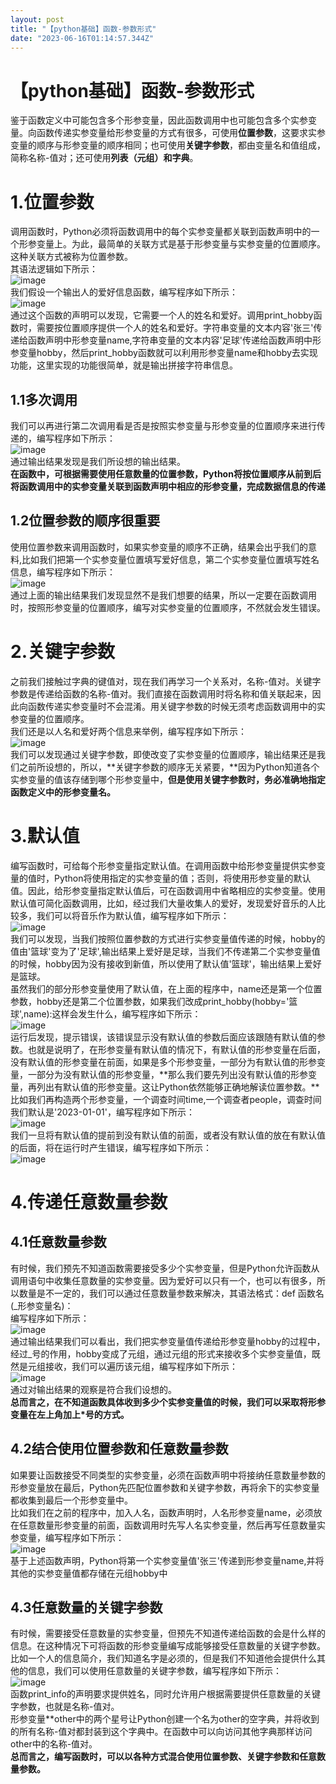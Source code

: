 ```yaml
---
layout: post
title: "【python基础】函数-参数形式"
date: "2023-06-16T01:14:57.344Z"
---
```

【python基础】函数-参数形式
=================

鉴于函数定义中可能包含多个形参变量，因此函数调用中也可能包含多个实参变量。向函数传递实参变量给形参变量的方式有很多，可使用**位置参数**，这要求实参变量的顺序与形参变量的顺序相同；也可使用**关键字参数**，都由变量名和值组成，简称名称-值对；还可使用**列表（元组）和字典**。

1.位置参数
======

调用函数时，Python必须将函数调用中的每个实参变量都关联到函数声明中的一个形参变量上。为此，最简单的关联方式是基于形参变量与实参变量的位置顺序。这种关联方式被称为位置参数。  
其语法逻辑如下所示：  
![image](https://img2023.cnblogs.com/blog/3179433/202306/3179433-20230615203228058-1643494631.png)  
我们假设一个输出人的爱好信息函数，编写程序如下所示：  
![image](https://img2023.cnblogs.com/blog/3179433/202306/3179433-20230615203236117-611365958.png)  
通过这个函数的声明可以发现，它需要一个人的姓名和爱好。调用print\_hobby函数时，需要按位置顺序提供一个人的姓名和爱好。字符串变量的文本内容'张三'传递给函数声明中形参变量name,字符串变量的文本内容'足球'传递给函数声明中形参变量hobby，然后print\_hobby函数就可以利用形参变量name和hobby去实现功能，这里实现的功能很简单，就是输出拼接字符串信息。

1.1多次调用
-------

我们可以再进行第二次调用看是否是按照实参变量与形参变量的位置顺序来进行传递的，编写程序如下所示：  
![image](https://img2023.cnblogs.com/blog/3179433/202306/3179433-20230615203245389-225586940.png)  
通过输出结果发现是我们所设想的输出结果。  
**在函数中，可根据需要使用任意数量的位置参数，Python将按位置顺序从前到后将函数调用中的实参变量关联到函数声明中相应的形参变量，完成数据信息的传递**

1.2位置参数的顺序很重要
-------------

使用位置参数来调用函数时，如果实参变量的顺序不正确，结果会出乎我们的意料,比如我们把第一个实参变量位置填写爱好信息，第二个实参变量位置填写姓名信息，编写程序如下所示：  
![image](https://img2023.cnblogs.com/blog/3179433/202306/3179433-20230615203254288-243704958.png)  
通过上面的输出结果我们发现显然不是我们想要的结果，所以一定要在函数调用时，按照形参变量的位置顺序，编写对实参变量的位置顺序，不然就会发生错误。

2.关键字参数
=======

之前我们接触过字典的键值对，现在我们再学习一个关系对，名称-值对。关键字参数是传递给函数的名称-值对。我们直接在函数调用时将名称和值关联起来，因此向函数传递实参变量时不会混淆。用关键字参数的时候无须考虑函数调用中的实参变量的位置顺序。  
我们还是以人名和爱好两个信息来举例，编写程序如下所示：  
![image](https://img2023.cnblogs.com/blog/3179433/202306/3179433-20230615203302970-746784274.png)  
我们可以发现通过关键字参数，即使改变了实参变量的位置顺序，输出结果还是我们之前所设想的，所以，**关键字参数的顺序无关紧要，**因为Python知道各个实参变量的值该存储到哪个形参变量中，**但是使用关键字参数时，务必准确地指定函数定义中的形参变量名。**

3.默认值
=====

编写函数时，可给每个形参变量指定默认值。在调用函数中给形参变量提供实参变量的值时，Python将使用指定的实参变量的值；否则，将使用形参变量的默认值。因此，给形参变量指定默认值后，可在函数调用中省略相应的实参变量。使用默认值可简化函数调用，比如，经过我们大量收集人的爱好，发现爱好音乐的人比较多，我们可以将音乐作为默认值，编写程序如下所示：  
![image](https://img2023.cnblogs.com/blog/3179433/202306/3179433-20230615203313800-1817567199.png)  
我们可以发现，当我们按照位置参数的方式进行实参变量值传递的时候，hobby的值由'篮球'变为了'足球',输出结果上爱好是足球，当我们不传递第二个实参变量值的时候，hobby因为没有接收到新值，所以使用了默认值'篮球'，输出结果上爱好是篮球。  
虽然我们的部分形参变量使用了默认值，在上面的程序中，name还是第一个位置参数，hobby还是第二个位置参数，如果我们改成print\_hobby(hobby='篮球',name):这样会发生什么，编写程序如下所示：  
![image](https://img2023.cnblogs.com/blog/3179433/202306/3179433-20230615203321320-2044879349.png)  
运行后发现，提示错误，该错误显示没有默认值的参数后面应该跟随有默认值的参数。也就是说明了，在形参变量有默认值的情况下，有默认值的形参变量在后面，没有默认值的形参变量在前面，如果是多个形参变量，一部分为有默认值的形参变量，一部分为没有默认值的形参变量，**那么我们要先列出没有默认值的形参变量，再列出有默认值的形参变量。这让Python依然能够正确地解读位置参数。**比如我们再构造两个形参变量，一个调查时间time,一个调查者people，调查时间我们默认是'2023-01-01'，编写程序如下所示：  
![image](https://img2023.cnblogs.com/blog/3179433/202306/3179433-20230615203331126-914406069.png)  
我们一旦将有默认值的提前到没有默认值的前面，或者没有默认值的放在有默认值的后面，将在运行时产生错误，编写程序如下所示：  
![image](https://img2023.cnblogs.com/blog/3179433/202306/3179433-20230615203341562-974041591.png)

4.传递任意数量参数
==========

4.1任意数量参数
---------

有时候，我们预先不知道函数需要接受多少个实参变量，但是Python允许函数从调用语句中收集任意数量的实参变量。因为爱好可以只有一个，也可以有很多，所以数量是不一定的，我们可以通过任意数量参数来解决，其语法格式：def 函数名(_形参变量名)：  
编写程序如下所示：  
![image](https://img2023.cnblogs.com/blog/3179433/202306/3179433-20230615203356807-65675378.png)  
通过输出结果我们可以看出，我们把实参变量值传递给形参变量hobby的过程中，经过_号的作用，hobby变成了元组，通过元组的形式来接收多个实参变量值，既然是元组接收，我们可以遍历该元组，编写程序如下所示：  
![image](https://img2023.cnblogs.com/blog/3179433/202306/3179433-20230615203405056-1115337702.png)  
通过对输出结果的观察是符合我们设想的。  
**总而言之，在不知道函数具体收到多少个实参变量值的时候，我们可以采取将形参变量在左上角加上\*号的方式。**

4.2结合使用位置参数和任意数量参数
------------------

如果要让函数接受不同类型的实参变量，必须在函数声明中将接纳任意数量参数的形参变量放在最后，Python先匹配位置参数和关键字参数，再将余下的实参变量都收集到最后一个形参变量中。  
比如我们在之前的程序中，加入人名，函数声明时，人名形参变量name，必须放在任意数量形参变量的前面，函数调用时先写人名实参变量，然后再写任意数量实参变量，编写程序如下所示：  
![image](https://img2023.cnblogs.com/blog/3179433/202306/3179433-20230615203419346-652086998.png)  
基于上述函数声明，Python将第一个实参变量值'张三'传递到形参变量name,并将其他的实参变量值都存储在元组hobby中

4.3任意数量的关键字参数
-------------

有时候，需要接受任意数量的实参变量，但预先不知道传递给函数的会是什么样的信息。在这种情况下可将函数的形参变量编写成能够接受任意数量的关键字参数。比如一个人的信息简介，我们知道名字是必须的，但是我们不知道他会提供什么其他的信息，我们可以使用任意数量的关键字参数，编写程序如下所示：  
![image](https://img2023.cnblogs.com/blog/3179433/202306/3179433-20230615203428704-923759199.png)  
函数print\_info的声明要求提供姓名，同时允许用户根据需要提供任意数量的关键字参数，也就是名称-值对。  
形参变量\*\*other中的两个星号让Python创建一个名为other的空字典，并将收到的所有名称-值对都封装到这个字典中。在函数中可以向访问其他字典那样访问other中的名称-值对。  
**总而言之，编写函数时，可以以各种方式混合使用位置参数、关键字参数和任意数量参数。**